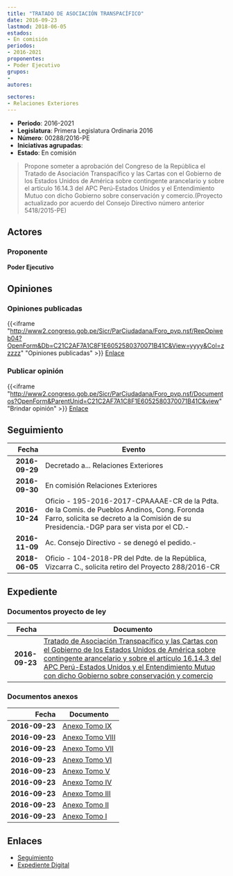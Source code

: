 ```yaml
---
title: "TRATADO DE ASOCIACIÓN TRANSPACÍFICO"
date: 2016-09-23
lastmod: 2018-06-05
estados:
- En comisión
periodos:
- 2016-2021
proponentes:
- Poder Ejecutivo
grupos:
- 
autores:

sectores:
- Relaciones Exteriores
---
```

- **Periodo**: 2016-2021
- **Legislatura**: Primera Legislatura Ordinaria 2016
- **Número**: 00288/2016-PE
- **Iniciativas agrupadas**: 
- **Estado**: En comisión

> Propone someter a aprobación del Congreso de la República el Tratado de Asociación Transpacífico y las Cartas con el Gobierno de los Estados Unidos de América sobre contingente arancelario y sobre el artículo 16.14.3 del APC Perú-Estados Unidos y el Entendimiento Mutuo con dicho Gobierno sobre conservación y comercio.(Proyecto actualizado por acuerdo del Consejo Directivo número anterior 5418/2015-PE)


## Actores

### Proponente

**Poder Ejecutivo**

## Opiniones

### Opiniones publicadas

{{<iframe "http://www2.congreso.gob.pe/Sicr/ParCiudadana/Foro_pvp.nsf/RepOpiweb04?OpenForm&Db=C21C2AF7A1C8F1E6052580370071B41C&View=yyyy&Col=zzzzz" "Opiniones publicadas" >}}
[Enlace](http://www2.congreso.gob.pe/Sicr/ParCiudadana/Foro_pvp.nsf/RepOpiweb04?OpenForm&Db=C21C2AF7A1C8F1E6052580370071B41C&View=yyyy&Col=zzzzz)

### Publicar opinión

{{<iframe "http://www2.congreso.gob.pe/Sicr/ParCiudadana/Foro_pvp.nsf/Documentos?OpenForm&ParentUnid=C21C2AF7A1C8F1E6052580370071B41C&view" "Brindar opinión" >}}
[Enlace](http://www2.congreso.gob.pe/Sicr/ParCiudadana/Foro_pvp.nsf/Documentos?OpenForm&ParentUnid=C21C2AF7A1C8F1E6052580370071B41C&view)


## Seguimiento

| Fecha | Evento |
|------:|--------|
| **2016-09-29** | Decretado a... Relaciones Exteriores |
| **2016-09-30** | En comisión Relaciones Exteriores |
| **2016-10-24** | Oficio - 195-2016-2017-CPAAAAE-CR de la Pdta. de la Comis. de Pueblos Andinos, Cong. Foronda Farro, solicita se decreto a la Comisión de su Presidencia.-DGP para ser vista por el CD.- |
| **2016-11-09** | Ac. Consejo Directivo - se denegó el pedido.- |
| **2018-06-05** | Oficio - 104-2018-PR del Pdte. de la República, Vizcarra C., solicita retiro del Proyecto 288/2016-CR |

## Expediente

### Documentos proyecto de ley

| Fecha | Documento |
|------:|-----------|
| **2016-09-23** | [Tratado de Asociación Transpacífico y las Cartas con el Gobierno de los Estados Unidos de América sobre contingente arancelario y sobre el artículo 16.14.3 del APC Perú-Estados Unidos y el Entendimiento Mutuo con dicho Gobierno sobre conservación y comercio](http://www.leyes.congreso.gob.pe/Documentos/2016_2021/Proyectos_de_Ley_y_de_Resoluciones_Legislativas/PL00288_20160923.pdf) |

### Documentos anexos

| Fecha | Documento |
|------:|-----------|
| **2016-09-23** | [Anexo Tomo IX](http://www2.congreso.gob.pe/Sicr/TraDocEstProc/Contdoc03_2011.nsf/ba75101a33765c2c05257e5400552213/a4f783121f31a56d05257ff8007faa8f/$FILE/TOMO-IX.pdf) |
| **2016-09-23** | [Anexo Tomo VIII](http://www2.congreso.gob.pe/Sicr/TraDocEstProc/Contdoc03_2011.nsf/ba75101a33765c2c05257e5400552213/73282a520edc947005257ff8007f87b1/$FILE/TOMO-VIII.pdf) |
| **2016-09-23** | [Anexo Tomo VII](http://www2.congreso.gob.pe/Sicr/TraDocEstProc/Contdoc03_2011.nsf/ba75101a33765c2c05257e5400552213/b6d288b610bae2d705257ff8007f6751/$FILE/TOMO-VII.pdf) |
| **2016-09-23** | [Anexo Tomo VI](http://www2.congreso.gob.pe/Sicr/TraDocEstProc/Contdoc03_2011.nsf/ba75101a33765c2c05257e5400552213/e7c1ec9a4e92323605257ff8007f3b1f/$FILE/TOMO-VI.pdf) |
| **2016-09-23** | [Anexo Tomo V](http://www2.congreso.gob.pe/Sicr/TraDocEstProc/Contdoc03_2011.nsf/ba75101a33765c2c05257e5400552213/0bd6afd7d97bdaa605257ff8007f1d4e/$FILE/TOMO-V.pdf) |
| **2016-09-23** | [Anexo Tomo IV](http://www2.congreso.gob.pe/Sicr/TraDocEstProc/Contdoc03_2011.nsf/ba75101a33765c2c05257e5400552213/8e272323c273ab1905257ff8007efd7e/$FILE/TOMO-IV.pdf) |
| **2016-09-23** | [Anexo Tomo III](http://www2.congreso.gob.pe/Sicr/TraDocEstProc/Contdoc03_2011.nsf/ba75101a33765c2c05257e5400552213/e35fa9fd550dde3605257ff8007ed8a1/$FILE/TOMO-III.pdf) |
| **2016-09-23** | [Anexo Tomo II](http://www2.congreso.gob.pe/Sicr/TraDocEstProc/Contdoc03_2011.nsf/ba75101a33765c2c05257e5400552213/443c4d40a84bafa605257ff8007eb4b2/$FILE/TOMO-II.pdf) |
| **2016-09-23** | [Anexo Tomo I](http://www2.congreso.gob.pe/Sicr/TraDocEstProc/Contdoc03_2011.nsf/ba75101a33765c2c05257e5400552213/32faa5a05ea12a6205257ff8007e4a3c/$FILE/TOMO-I.pdf) |

## Enlaces

- [Seguimiento](http://www2.congreso.gob.pe/Sicr/TraDocEstProc/CLProLey2016.nsf/f7fff46988ca05b1052578e100829cc7/85fd09855e74d163052580370063b671?OpenDocument)
- [Expediente Digital](http://www2.congreso.gob.pe/Sicr/TraDocEstProc/CLProLey2016.nsf/f7fff46988ca05b1052578e100829cc7/85fd09855e74d163052580370063b671?OpenDocument&Click=05257FB7005EB655.eb71d0cf91d8294e05256cdf006b5706/$Body/0.1C6C)

